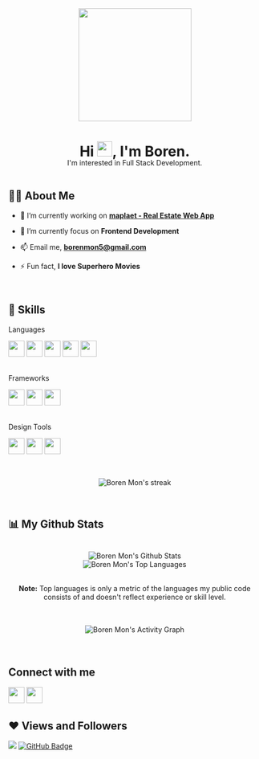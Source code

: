 <h2 align="center">
  <img src="https://drive.google.com/uc?id=1utse6W24eesDOipF2BpIuSpn21IYHlMP" height="225"/>
</h2>

<h1 align="center">Hi <img src="https://raw.githubusercontent.com/MartinHeinz/MartinHeinz/master/wave.gif" width="30px">, I'm Boren.</h1>
<p align="center" style="margin: -21px 0 45px;">I'm interested in Full Stack Development.</p>


<h2>🙋‍♂️ About Me</h2>

- 🔭 I’m currently working on **[maplaet - Real Estate Web App](https://maplaet.com/)**

- 🌱 I’m currently focus on **Frontend Development**

- 📫 Email me, **borenmon5@gmail.com**

- ⚡ Fun fact, **I love Superhero Movies** 

<br>

<h2>🚀 Skills</h2>

<p style="margin-top: 7px;">
  <p>Languages</p>
  <span><img height="32" src="https://simple-icon.netlify.app/html.svg" /></span>
  <span><img height="32" src="https://simple-icon.netlify.app/css.svg" /></span>
  <span><img height="32" src="https://simple-icon.netlify.app/sass.svg" /></span>
  <span><img height="32" src="https://simple-icon.netlify.app/javascript.svg" /></span>
  <span><img height="32" src="https://simple-icon.netlify.app/php.svg" /></span>
  <br><br>
  <p>Frameworks</p>
  <span><img height="32" src="https://simple-icon.netlify.app/bootstrap.svg" /></span>
  <span><img height="32" src="https://simple-icon.netlify.app/tailwindcss.svg" /></span>
  <span><img height="32" src="https://simple-icon.netlify.app/laravel.svg" /></span>
  <br><br>
<!--   <p>Databases</p>
  <span><img height="32" width="32" src="https://simple-icon.netlify.app/mysql.svg" /></span>
  <br><br> -->
<!--   <p>Libraries</p>
  <span><img height="32" width="32" src="https://simple-icon.netlify.app/react-js.svg" /></span>
  <br><br> -->
  <p>Design Tools</p>
  <span><img height="32" src="https://simple-icon.netlify.app/adobe-ps.svg" /></span>
  <span><img height="32" src="https://simple-icon.netlify.app/adobe-ai.svg" /></span>
  <span><img height="32" src="https://simple-icon.netlify.app/adobe-xd.svg" /></span>
</p>
<br>
<p align="center">
  <img title="🔥 Get streak stats for your profile at git.io/streak-stats" alt="Boren Mon's streak" src="https://github-readme-streak-stats.herokuapp.com/?user=BorenMon&theme=react&hide_border=true&stroke=0000&background=0D1117"/>
</p>
<br>
<h2>📊 My Github Stats</h2>

  <br/>
  <div align="center"><img alt="Boren Mon's Github Stats" src="https://github-readme-stats.vercel.app/api?username=BorenMon&show_icons=true&count_private=true&theme=react&hide_border=true&bg_color=0D1117" /></div>
  <div align="center"><img alt="Boren Mon's Top Languages" src="https://github-readme-stats.vercel.app/api/top-langs/?username=BorenMon&langs_count=8&count_private=true&layout=compact&theme=react&hide_border=true&bg_color=0D1117" /></div>
  <br/>
  <p align="center"><b>Note:</b> Top languages is only a metric of the languages my public code consists of and doesn't reflect experience or skill level.</p>


<br/>
<br/>

<div align="center"><img alt="Boren Mon's Activity Graph" src="https://activity-graph.herokuapp.com/graph?username=BorenMon&bg_color=0D1117&color=5BCDEC&line=5BCDEC&point=FFFFFF&hide_border=true" /></div>

<br/>
<br/>

## Connect with me
<p align="left">

<a target="_blank" href="https://www.facebook.com/BorenMon7"><img height="32" src="https://simple-icon.netlify.app/facebook.svg"/></a>
<a target="_blank" href="https://www.instagram.com/bore__mon/"><img height="32" src="https://simple-icon.netlify.app/instagram.svg"/></a>

</p>

## ❤ Views and Followers
<span><img src="https://komarev.com/ghpvc/?username=BorenMon"></span>
<a href="https://github.com/BorenMon?tab=followers"><img src="https://img.shields.io/github/followers/BorenMon?label=Followers&style=social" alt="GitHub Badge"></a>
